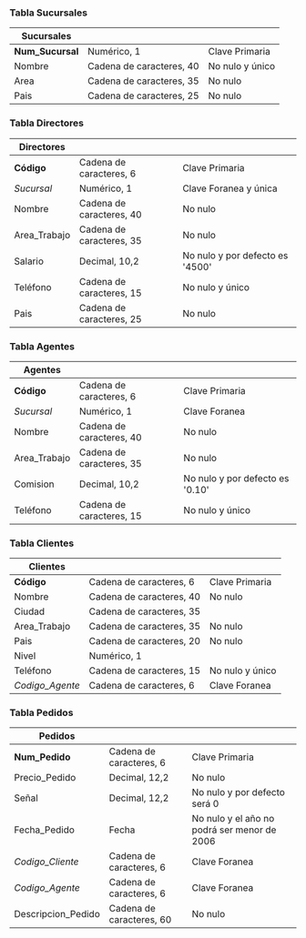 ### Tabla Sucursales
| Sucursales            |                          |                           |
|-----------------------|--------------------------|---------------------------|
| **Num_Sucursal**      | Numérico, 1              | Clave Primaria            |                 
| Nombre                | Cadena de caracteres, 40 | No nulo y único           |
| Area                  | Cadena de caracteres, 35 | No nulo                   |
| Pais                  | Cadena de caracteres, 25 | No nulo                   |

### Tabla Directores
| Directores   |                          |                                    |
|--------------|--------------------------|------------------------------------|
| **Código**   | Cadena de caracteres, 6  | Clave Primaria                     |
| _Sucursal_   | Numérico, 1              | Clave Foranea y única              |
| Nombre       | Cadena de caracteres, 40 | No nulo                            |
| Area_Trabajo | Cadena de caracteres, 35 | No nulo                            |
| Salario      | Decimal, 10,2            | No nulo y por defecto es '4500'    |
| Teléfono     | Cadena de caracteres, 15 | No nulo y único                    |
| Pais         | Cadena de caracteres, 25 | No nulo                            |

### Tabla Agentes
| Agentes      |                          |                                    |
|--------------|--------------------------|------------------------------------|
| **Código**   | Cadena de caracteres, 6  | Clave Primaria                     |
| _Sucursal_   | Numérico, 1              | Clave Foranea                      |
| Nombre       | Cadena de caracteres, 40 | No nulo                            |
| Area_Trabajo | Cadena de caracteres, 35 | No nulo                            |
| Comision     | Decimal, 10,2            | No nulo y por defecto es '0.10'    |
| Teléfono     | Cadena de caracteres, 15 | No nulo y único                    |

### Tabla Clientes
| Clientes         |                          |                                |
|------------------|--------------------------|--------------------------------|
| **Código**       | Cadena de caracteres, 6  | Clave Primaria                 |
| Nombre           | Cadena de caracteres, 40 | No nulo                        |
| Ciudad           | Cadena de caracteres, 35 |                                |
| Area_Trabajo     | Cadena de caracteres, 35 | No nulo                        |
| Pais             | Cadena de caracteres, 20 | No nulo                        |
| Nivel            | Numérico, 1              |                                |
| Teléfono         | Cadena de caracteres, 15 | No nulo y único                |
| _Codigo_Agente_  | Cadena de caracteres, 6  | Clave Foranea                  |

### Tabla Pedidos
| Pedidos            |                          |                              |
|--------------------|--------------------------|------------------------------|
| **Num_Pedido**     | Cadena de caracteres, 6  | Clave Primaria               |
| Precio_Pedido      | Decimal, 12,2            | No nulo                      |
| Señal              | Decimal, 12,2            | No nulo y por defecto será 0 |
| Fecha_Pedido       | Fecha                    | No nulo y el año no podrá ser menor de 2006|
| _Codigo_Cliente_   | Cadena de caracteres, 6  | Clave Foranea                |
| _Codigo_Agente_    | Cadena de caracteres, 6  | Clave Foranea                |
| Descripcion_Pedido | Cadena de caracteres, 60 | No nulo                      |
